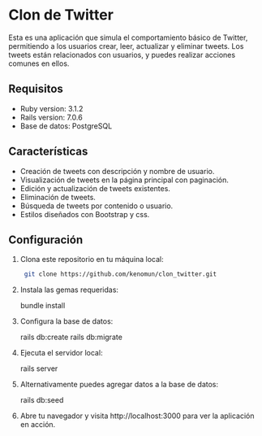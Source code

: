 # Clon de Twitter

Esta es una aplicación que simula el comportamiento básico de Twitter, permitiendo a los usuarios crear, leer, actualizar y eliminar tweets. Los tweets están relacionados con usuarios, y puedes realizar acciones comunes en ellos.

## Requisitos

- Ruby version: 3.1.2
- Rails version: 7.0.6
- Base de datos: PostgreSQL

## Características

- Creación de tweets con descripción y nombre de usuario.
- Visualización de tweets en la página principal con paginación.
- Edición y actualización de tweets existentes.
- Eliminación de tweets.
- Búsqueda de tweets por contenido o usuario.
- Estilos diseñados con Bootstrap y css.

## Configuración

1. Clona este repositorio en tu máquina local:

   ```bash
    git clone https://github.com/kenomun/clon_twitter.git

2. Instala las gemas requeridas:   

    bundle install

3. Configura la base de datos:

    rails db:create
    rails db:migrate
4. Ejecuta el servidor local:

    rails server

5. Alternativamente puedes agregar datos a la base de datos:

    rails db:seed

6. Abre tu navegador y visita http://localhost:3000 para ver la aplicación en acción.

